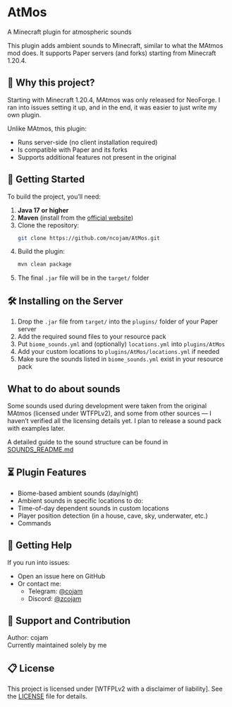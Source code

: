 # AtMos

A Minecraft plugin for atmospheric sounds

This plugin adds ambient sounds to Minecraft, similar to what the MAtmos mod does.
It supports Paper servers (and forks) starting from Minecraft 1.20.4.

## 🌸 Why this project?

Starting with Minecraft 1.20.4, MAtmos was only released for NeoForge. I ran into issues setting it up, and in the end, it was easier to just write my own plugin.

Unlike MAtmos, this plugin:
- Runs server-side (no client installation required)
- Is compatible with Paper and its forks
- Supports additional features not present in the original

## 🚀 Getting Started

To build the project, you’ll need:

1. **Java 17 or higher**
2. **Maven** (install from the [official website](https://maven.apache.org/))
3. Clone the repository:
    ```bash
    git clone https://github.com/ncojam/AtMos.git
    ```
4. Build the plugin:
    ```bash
    mvn clean package
    ```
5. The final `.jar` file will be in the `target/` folder

## 🛠 Installing on the Server

1. Drop the `.jar` file from `target/` into the `plugins/` folder of your Paper server
2. Add the required sound files to your resource pack
3. Put `biome_sounds.yml` and (optionally) `locations.yml` into `plugins/AtMos`
4. Add your custom locations to `plugins/AtMos/locations.yml` if needed
5. Make sure the sounds listed in `biome_sounds.yml` exist in your resource pack

## What to do about sounds

Some sounds used during development were taken from the original MAtmos (licensed under WTFPLv2), and some from other sources — I haven’t verified all the licensing details yet. I plan to release a sound pack with examples later.

A detailed guide to the sound structure can be found in [SOUNDS_README.md](SOUNDS_README.md)

## ⏳ Plugin Features

- Biome-based ambient sounds (day/night)
- Ambient sounds in specific locations
to do:
- Time-of-day dependent sounds in custom locations
- Player position detection (in a house, cave, sky, underwater, etc.)
- Commands

## 🔮 Getting Help

If you run into issues:
- Open an issue here on GitHub
- Or contact me:
    - Telegram: [@cojam](https://t.me/cojam)
    - Discord: [@zcojam](cojam#6302)

## 👤 Support and Contribution

Author: cojam  
Currently maintained solely by me

## 📋 License

This project is licensed under [WTFPLv2 with a disclaimer of liability]. See the [LICENSE](./LICENSE) file for details.
